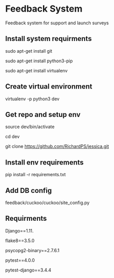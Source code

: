 # Feedback System

Feedback system for support and launch surveys

## Install system requirments

sudo apt-get install git

sudo apt-get install python3-pip

sudo apt-get install virtualenv

## Create virtual environment

virtualenv -p python3 dev

## Get repo and setup env

source dev/bin/activate

cd dev

git clone https://github.com/RichardPS/jessica.git

## Install env requirements

pip install -r requirements.txt

## Add DB config

feedback/cuckoo/cuckoo/site_config.py

## Requirments

Django==1.11.

flake8==3.5.0

psycopg2-binary==2.7.6.1

pytest==4.0.0

pytest-django==3.4.4
